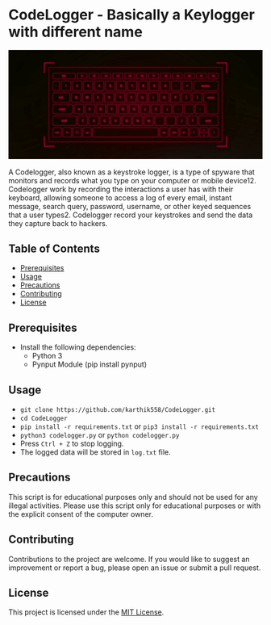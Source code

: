 # CodeLogger - Basically a Keylogger with different name

![HEADER](src/codelogger.jpg)

A Codelogger, also known as a keystroke logger, is a type of spyware that monitors and records what you type on your computer or mobile device12. Codelogger work by recording the interactions a user has with their keyboard, allowing someone to access a log of every email, instant message, search query, password, username, or other keyed sequences that a user types2. Codelogger record your keystrokes and send the data they capture back to hackers.

## Table of Contents

- [Prerequisites](#prerequisites)
- [Usage](#usage)
- [Precautions](#precautions)
- [Contributing](#contributing)
- [License](#license)

## Prerequisites
- Install the following dependencies:
  - Python 3
  - Pynput Module (pip install pynput)

## Usage
- `git clone https://github.com/karthik558/CodeLogger.git`
- `cd CodeLogger`
- `pip install -r requirements.txt` or `pip3 install -r requirements.txt` 
- `python3 codelogger.py` or `python codelogger.py`
- Press `Ctrl + Z` to stop logging.
- The logged data will be stored in `log.txt` file.

## Precautions
This script is for educational purposes only and should not be used for any illegal activities. Please use this script only for educational purposes or with the explicit consent of the computer owner.

## Contributing
Contributions to the project are welcome. If you would like to suggest an improvement or report a bug, please open an issue or submit a pull request.

## License

This project is licensed under the [MIT License](https://opensource.org/licenses/MIT).